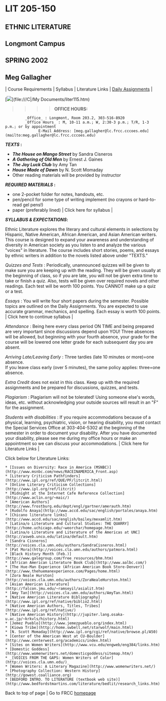 #  LIT 205-150

##  ETHNIC LITERATURE

##  Longmont Campus

##  SPRING 2002

##  Meg Gallagher

| Course Requirements  | Syllabus  | Literature Links | [Daily
Assignments](dailyspring02ethnic.html) |

[![](Diversity.gif)](file:///C|/My Documents/liter115.htm)

> > > > **OFFICE HOURS:**

             _Office_ : Longmont, Room 203.2, 303-516-8920   
             _Office Hours_ : M, 10-11 a.m.; W, 2:30-3 p.m.; T/R, 1-3 p.m.; or by appointment   
                   E-Mail Address: [meg.gallagher@lc.frcc.cccoes.edu](mailto:meg.gallagher@lc.frcc.cccoes.edu)

**_TEXTS_ :**

  * **_The House on Mango Street_** by Sandra Cisneros
  * **_A Gathering of Old Men_** by Ernest J. Gaines
  * **_The Joy Luck Club_** by Amy Tan
  * **_House Made of Dawn_** by N. Scott Momaday
  * Other reading materials will be provided by instructor

**_REQUIRED MATERIALS_ :**

  * one 2-pocket folder for notes, handouts, etc.
  * pen/pencil for some type of writing implement (no crayons or hard-to-read gel pens!)
  * paper (preferably lined)
| Click here for syllabus  |

**_SYLLABUS & EXPECTATIONS_:**

Ethnic Literature explores the literary and cultural elements in selections by
Hispanic, Native American, African American, and Asian American writers. This
course is designed to expand your awareness and understanding of diversity in
American society as you listen to and analyze the various "voices" in
literature. The course includes short stories, poems, and essays by ethnic
writers in addition to the novels listed above under "TEXTS."

_Quizzes and Tests_ :  Periodically, unannounced quizzes will be given to make
sure you are keeping up with the reading.  They will be given usually at the
beginning of class, so if you are late, you will not be given extra time to
take or finish a quiz. Also, tests will be given over required novels and
other readings.  Each test will be worth 100 points.  You CANNOT make up a
quiz or a test.

_Essays_ :  You will write four short papers during the semester.   Possible
topics are outlined on the Daily Assignments.  You are expected to use
accurate grammar, mechanics, and spelling.  Each essay is worth 100 points.
| Click here to continue syllabus |

_Attendance_ :  Being here every class period ON TIME and being prepared are
very important since discussions depend upon YOU!  Three absences will be
allowed, but beginning with your fourth absence, your grade for the course
will be lowered one letter grade for each subsequent day you are absent.

_Arriving Late/Leaving Early_ :  Three tardies (late 10 minutes or more)=one
absence.  
If you leave class early (over 5 minutes), the same policy applies: three=one
absence.

_Extra Credit_ does not exist in this class.   Keep up with the required
assignments and be prepared for discussions, quizzes, and tests.

_Plagiarism_ :  Plagiarism will not be tolerated!  Using someone else's words,
ideas, etc. without acknowledging your outside sources will result in an "F"
for the assignment.

_Students with disabilities_ : If you require accommodations because of a
physical, learning, psychiatric, vision, or hearing disability, you must
contact the Special Services Office at 303-404-5302 at the beginning of the
semester in order to document your disability. After you have documented your
disability, please see me during my office hours or make an appointment so we
can discuss your accommodations. | Click here for Literature Links |

  
  
  
  
  
  
  
  
  
  
  
  
  
  
  
  
  
  
  
  
  

Click below for Literature Links:

    * [Issues on Diversity: Race in America (MSNBC)](http://www.msnbc.com/news/RACEINAMERICA_Front.asp)
    * [Literary Criticism Pathfinders](http://www.ipl.org/ref/QUE/PF/litcrit.html)
    * [Online Literary Criticism Collections](http://www.ipl.org/ref/litcrit)
    * [Midnight at the Internet Cafe Reference Collection](http://www.aclin.org/~maic/)
    * [American Authors](http://www.frostburg.edu/dept/engl/gartner/amerauth.htm)
    * [Rudolfo Anaya](http://www.accd.edu/sac/english/portales/anaya.htm)
    * [Chicano literature links](http://www.accd.edu/sac/english/bailey/mexamlit.htm)
    * [Latina/o Literature and Cultural Studies: THE QUARRY](http://home.uchicago.edu/~weorchar/homepage.htm)
    * [Latina/o Literature and Literature of the Americas at UNC](http://asweb.unco.edu/latina/default.htm)
    * [Sandra Cisneros](http://voices.cla.umn.edu/authors/SandraCisneros.html)
    * [Pat Mora](http://voices.cla.umn.edu/authors/patmora.html)
    * [Black History Month (Feb.)](http://www.galegroup.com/free_resources/bhm.htm)
    * [African American Literature Book Club](http://www.aalbc.com/)
    * [The Hue-Man Experience (African American Book Store-Denver)](http://www.thehuemanexperience.com/Pages/home.html)
    * [Zora Neale Hurston](http://voices.cla.umn.edu/authors/ZoraNealeHurston.html)
    * [Asian American Literature](http://falcon.jmu.edu/~ramseyil/asialit.htm)
    * [Amy Tan](http://voices.cla.umn.edu/authors/AmyTan.html)
    * [Native American Literature Bibliography](http://www.ipl.org/ref/native/biblio2.html)
    * [Native American Authors, Titles, Tribes](http://www.ipl.org/ref/native/)
    * [Native American History](http://jupiter.lang.osaka-u.ac.jp/~krkvls/history.html)
    * [Jemez Pueblo](http://www.jemezpueblo.org/index.html)
    * [Kiowa Tribe](http://home.swbell.net/starwolf/main.html)
    * [N. Scott Momaday](http://www.ipl.org/cgi/ref/native/browse.pl/A50)
    * [Center of the American West at CU-Boulder](http://www.centerwest.org/academics/index.html)
    * [Sites on Women Writers](http://www.vcu.edu/engweb/eng384/links.htm)
    * [Domestic Goddess](http://www.womenwriters.net/domesticgoddess/sitemap.htm/)
    * _[VOICES FROM THE GAPS: Women Writers of Color](http://voices.cla.umn.edu/)_
    * [Women Writers: A Literary Magazine](http://www.womenwriters.net/)
    * [Photography Collection: Western History](http://gowest.coalliance.org)
    * [BEDFORD INTRO. TO LITERATURE (textbook web site)](http://www.bedfordstmartins.com/literature/bedlit/research_links.htm)

  Back to top of page   | Go to FRCC
[homepage](http://frcc.cc.co.us/lg/index.html)

  
  
  
  

